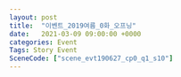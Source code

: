```yaml
---
layout: post
title:  "이벤트_2019여름_0화_오프닝"
date:   2021-03-09 09:00:00 +0000
categories: Event
Tags: Story Event
SceneCode: ["scene_evt190627_cp0_q1_s10"]
---
```

